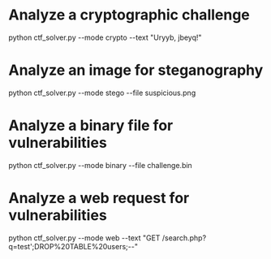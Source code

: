 # Analyze a cryptographic challenge
python ctf_solver.py --mode crypto --text "Uryyb, jbeyq!"

# Analyze an image for steganography
python ctf_solver.py --mode stego --file suspicious.png

# Analyze a binary file for vulnerabilities
python ctf_solver.py --mode binary --file challenge.bin

# Analyze a web request for vulnerabilities
python ctf_solver.py --mode web --text "GET /search.php?q=test';DROP%20TABLE%20users;--"
